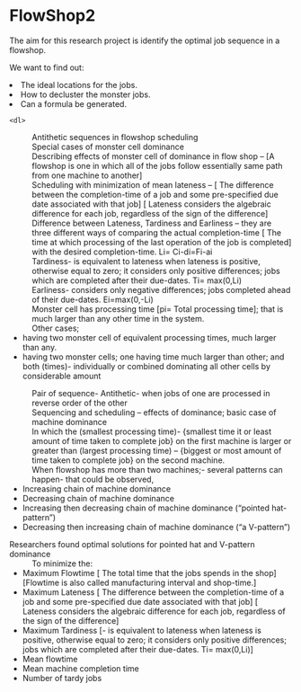 # FlowShop2

The aim for this research project is identify the optimal job sequence in a flowshop. 

We want to find out:
  <li> The ideal locations for the jobs.
  <li> How to decluster the monster jobs.
  <li> Can a formula be generated.  
    
    <dl>
<dd>Antithetic sequences in flowshop scheduling</dd>
<dd>Special cases of monster cell dominance</dd>
<dd>Describing effects of monster cell of dominance in flow shop – [A flowshop is one in which all of the jobs follow essentially same path from one machine to another] </dd>
<dd>Scheduling with minimization of mean lateness – [ The difference between the completion-time of a job and some pre-specified due date associated with that job] [ Lateness considers the algebraic difference for each job, regardless of the sign of the difference] </dd>
<dd>Difference between Lateness, Tardiness and Earliness – they are three different ways of comparing the actual completion-time [ The time at which processing of the last operation of the job is completed] with the desired completion-time.  Li= Ci-di=Fi-ai</dd>
<dd>Tardiness- is equivalent to lateness when lateness is positive, otherwise equal to zero; it considers only positive differences; jobs which are completed after their due-dates. Ti= max(0,Li) </dd>
<dd>Earliness- considers only negative differences; jobs completed ahead of their due-dates. Ei=max(0,-Li) </dd>

<dd>Monster cell has processing time [pi= Total processing time]; that is much larger than any other time in the system. </dd>
<dd>Other cases; </dd>
<ul>
<li>having two monster cell of equivalent processing times, much larger than any. </li>
<li>having two monster cells; one having time much larger than other; and both (times)- individually or combined dominating all other cells by considerable amount</li>
</ul>
<dd>Pair of sequence- Antithetic- when jobs of one are processed in reverse order of the other</dd>
<dd>Sequencing and scheduling – effects of dominance; basic case of machine dominance</dd>
<dd>In which the (smallest processing time)- {smallest time it or least amount of time taken to complete job} on the first machine is larger or greater than (largest processing time) – {biggest or most amount of time taken to complete job} on the second machine. </dd> 
<dd>When flowshop has more than two machines;- several patterns can happen- that could be observed, </dd>
<ul>
<li>Increasing chain of machine dominance</li>
<li>Decreasing chain of machine dominance</li>
<li>Increasing then decreasing chain of machine dominance (“pointed hat-pattern”)</li>
<li>Decreasing then increasing chain of machine dominance (“a V-pattern”)</li>
</ul>
<dt>Researchers found optimal solutions for pointed hat and V-pattern dominance</dt> 
<dd>To minimize the:</dd>
<ul>
<li>Maximum Flowtime [ The total time that the jobs spends in the shop] [Flowtime is also called manufacturing interval and shop-time.]</li>
<li>Maximum Lateness [ The difference between the completion-time of a job and some pre-specified due date associated with that job] [ Lateness considers the algebraic difference for each job, regardless of the sign of the difference] </li>
<li>Maximum Tardiness [- is equivalent to lateness when lateness is positive, otherwise equal to zero; it considers only positive differences; jobs which are completed after their due-dates. Ti= max(0,Li)] </li>
<li>Mean flowtime</li>
<li>Mean machine completion time</li>
<li>Number of tardy jobs</li>
</ul>

